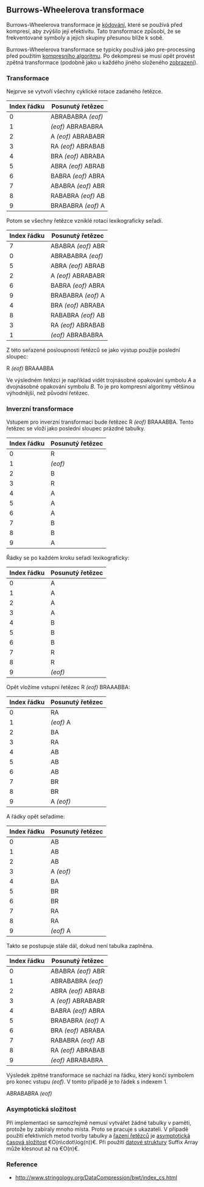 ## Burrows-Wheelerova transformace

Burrows-Wheelerova transformace je [kódování](wiki/kodovani), které se používá před kompresí, aby zvýšilo její efektivitu. Tato transformace způsobí, že se frekventované symboly a jejich skupiny přesunou blíže k sobě. 

Burrows-Wheelerova transformace se typicky používá jako pre-processing před použitím [kompresního algoritmu](wiki/kompresni-algoritmus). Po dekompresi se musí opět provést zpětná transformace (podobně jako u každého jiného složeného [zobrazení](wiki/zobrazeni)).

### Transformace

Nejprve se vytvoří všechny cyklické rotace zadaného řetězce.

| Index řádku | Posunutý řetězec
|---|---
| 0 | ABRABABRA *(eof)*
| 1 | *(eof)* ABRABABRA
| 2 | A *(eof)* ABRABABR
| 3 | RA *(eof)* ABRABAB
| 4 | BRA *(eof)* ABRABA
| 5 | ABRA *(eof)* ABRAB
| 6 | BABRA *(eof)* ABRA
| 7 | ABABRA *(eof)* ABR
| 8 | RABABRA *(eof)* AB
| 9 | BRABABRA *(eof)* A

Potom se všechny řetězce vzniklé rotací lexikograficky seřadí.

| Index řádku | Posunutý řetězec
|---|---
| 7 | ABABRA *(eof)* ABR
| 0 | ABRABABRA *(eof)*
| 5 | ABRA *(eof)* ABRAB
| 2 | A *(eof)* ABRABABR
| 6 | BABRA *(eof)* ABRA
| 9 | BRABABRA *(eof)* A
| 4 | BRA *(eof)* ABRABA
| 8 | RABABRA *(eof)* AB
| 3 | RA *(eof)* ABRABAB
| 1 | *(eof)* ABRABABRA

Z této seřazené posloupnosti řetězců se jako výstup použije poslední sloupec:

R *(eof)* BRAAABBA

Ve výsledném řetězci je například vidět trojnásobné opakování symbolu *A* a dvojnásobné opakování symbolu *B*. To je pro kompresní algoritmy většinou výhodnější, než původní řetězec.

### Inverzní transformace

Vstupem pro inverzní transformaci bude řetězec R *(eof)* BRAAABBA. Tento řetězec se vloží jako poslední sloupec prázdné tabulky.

| Index řádku | Posunutý řetězec
|---|---
| 0 | R
| 1 | *(eof)*
| 2 | B
| 3 | R
| 4 | A
| 5 | A
| 6 | A
| 7 | B
| 8 | B
| 9 | A

Řádky se po každém kroku seřadí lexikograficky:

| Index řádku | Posunutý řetězec
|---|---
| 0 | A
| 1 | A
| 2 | A
| 3 | A
| 4 | B
| 5 | B
| 6 | B
| 7 | R
| 8 | R
| 9 | *(eof)*

Opět vložíme vstupní řetězec R *(eof)* BRAAABBA:

| Index řádku | Posunutý řetězec
|---|---
| 0 | RA
| 1 | *(eof)* A
| 2 | BA
| 3 | RA
| 4 | AB
| 5 | AB
| 6 | AB
| 7 | BR
| 8 | BR
| 9 | A *(eof)*

A řádky opět seřadíme:

| Index řádku | Posunutý řetězec
|---|---
| 0 | AB
| 1 | AB
| 2 | AB
| 3 | A *(eof)*
| 4 | BA
| 5 | BR
| 6 | BR
| 7 | RA
| 8 | RA
| 9 | *(eof)* A

Takto se postupuje stále dál, dokud není tabulka zaplněna.

| Index řádku | Posunutý řetězec
|---|---
| 0 | ABABRA *(eof)* ABR
| 1 | ABRABABRA *(eof)* 
| 2 | ABRA *(eof)* ABRAB
| 3 | A *(eof)* ABRABABR
| 4 | BABRA *(eof)* ABRA
| 5 | BRABABRA *(eof)* A
| 6 | BRA *(eof)* ABRABA
| 7 | RABABRA *(eof)* AB
| 8 | RA *(eof)* ABRABAB
| 9 |  *(eof)* ABRABABRA

Výsledek zpětné transformace se nachází na řádku, který končí symbolem pro konec vstupu *(eof)*. V tomto případě je to řádek s indexem 1.

ABRABABRA *(eof)* 

### Asymptotická složitost

Při implementaci se samozřejmě nemusí vytvářet žádné tabulky v paměti, protože by zabíraly mnoho místa. Proto se pracuje s ukazateli. V případě použití efektivních metod tvorby tabulky a [řazení řetězců](wiki/radici-algoritmus) je [asymptotická časová složitost](wiki/asymptoticka-slozitost) €O(n\cdot\log(n))€. Při použití [datové struktury](wiki/datova-struktura) Suffix Array může klesnout až na €O(n)€.

### Reference

- http://www.stringology.org/DataCompression/bwt/index_cs.html